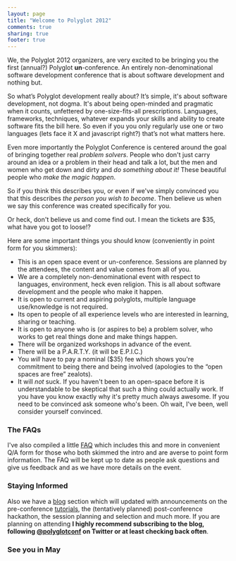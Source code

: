 ```yaml
---
layout: page
title: "Welcome to Polyglot 2012"
comments: true
sharing: true
footer: true
---
```


We, the Polyglot 2012 organizers, are very excited to be bringing you the first
(annual?) Polyglot __un__-conference. An entirely non-denominational software
development conference that is about software development and nothing but.

So what’s Polyglot development really about? It’s simple, it's about software
development, not dogma. It's about being open-minded and pragmatic when it
counts, unfettered by one-size-fits-all prescriptions. Languages, frameworks,
techniques, whatever expands your skills and ability to create software fits the
bill here. So even if you you only regularly use one or two languages (lets face
it X and javascript right?) that’s not what matters here.

Even more importantly the Polyglot Conference is centered around the goal of
bringing together real _problem solvers_. People who don't just carry around an
idea or a problem in their head and talk a lot, but the men and women who get
down and dirty and _do something about it!_ These beautiful people who _make
the magic happen_. 

So if you think this describes you, or even if we've simply convinced you that
this describes _the person you wish to become_. Then believe us when we say this
conference was created specifically for you.

Or heck, don't believe us and come find out. I mean the tickets are $35, what
have you got to loose!?

Here are some important things you should know (conveniently in point form for
you skimmers):

* This is an open space event or un-conference. Sessions are planned by the
  attendees, the content and value comes from all of you.
* We are a completely non-denominational event with respect to languages,
  environment, heck even religion. This is all about software development and
  the people who make it happen.
* It is open to current and aspiring polyglots, multiple language use/knowledge
  is not required.
* Its open to people of all experience levels who are interested in learning,
  sharing or teaching.
* It is open to anyone who is (or aspires to be) a problem solver, who works to
  get real things done and make things happen.
* There will be organized workshops in advance of the event.
* There will be a P.A.R.T.Y. (it will be E.P.I.C.)
* You _will_ have to pay a nominal ($35) fee which shows you're commitment to
  being there and being involved (apologies to the “open spaces are free”
  zealots).
* It will _not_ suck. If you haven't been to an open-space before it is
  understandable to be skeptical that such a thing could actually work. If you
  have you know exactly why it's pretty much always awesome. If you need to be
  convinced ask someone who's been. Oh wait, I've been, well consider yourself
  convinced.

### The FAQs

I've also compiled a little [FAQ](/faq) which includes this and more in
convenient Q/A form for those who both skimmed the intro and are averse to point
form information. The FAQ will be kept up to date as people ask questions and
give us feedback and as we have more details on the event.

### Staying Informed

Also we have a [blog](/blog) section which will updated with announcements on
the pre-conference [tutorials](/tutorials), the (tentatively planned)
post-conference hackathon, the session planning and selection and much more. If
you are planning on attending __I highly recommend subscribing to the blog,
following [@polyglotconf](http://twitter.com/polyglotconf) on Twitter or at
least checking back often__.

### See you in May
